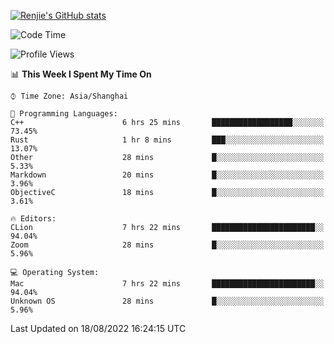 [![Renjie's GitHub stats](https://github-readme-stats.vercel.app/api?username=liurenjie1024&show_icons=true&theme=chartreuse-dark)](https://github.com/anuraghazra/github-readme-stats)

<!--START_SECTION:waka-->
![Code Time](http://img.shields.io/badge/Code%20Time-122%20hrs%2033%20mins-blue)

![Profile Views](http://img.shields.io/badge/Profile%20Views-16-blue)

📊 **This Week I Spent My Time On** 

```text
⌚︎ Time Zone: Asia/Shanghai

💬 Programming Languages: 
C++                      6 hrs 25 mins       ██████████████████░░░░░░░   73.45% 
Rust                     1 hr 8 mins         ███░░░░░░░░░░░░░░░░░░░░░░   13.07% 
Other                    28 mins             █░░░░░░░░░░░░░░░░░░░░░░░░   5.33% 
Markdown                 20 mins             █░░░░░░░░░░░░░░░░░░░░░░░░   3.96% 
ObjectiveC               18 mins             █░░░░░░░░░░░░░░░░░░░░░░░░   3.61%

🔥 Editors: 
CLion                    7 hrs 22 mins       ███████████████████████░░   94.04% 
Zoom                     28 mins             █░░░░░░░░░░░░░░░░░░░░░░░░   5.96%

💻 Operating System: 
Mac                      7 hrs 22 mins       ███████████████████████░░   94.04% 
Unknown OS               28 mins             █░░░░░░░░░░░░░░░░░░░░░░░░   5.96%

```


 Last Updated on 18/08/2022 16:24:15 UTC
<!--END_SECTION:waka-->

